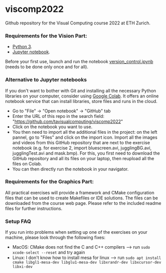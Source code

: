 # viscomp2022
Github repository for the Visual Computing course 2022 at ETH Zurich.

### Requirements for the Vision Part:
- [Python 3](https://www.python.org/downloads/).
- [Jupyter notebook](https://jupyter.org/install).

Before your first use, launch and run the notebook [version_control.ipynb](https://github.com/tavisualcomputing/viscomp2022/blob/master/version_control.ipynb) (needs to be done only once and for all).

### Alternative to Jupyter notebooks
If you don't want to bother with Git and installing all the necessary Python libraries on your computer, consider using [Google Colab](https://colab.research.google.com/notebooks/intro.ipynb). It offers an online notebook service that can install libraries, store files and runs in the cloud.
- Go to "File" -> "Open notebook" -> "GitHub" tab
- Enter the URL of this repo in the search field: "https://github.com/tavisualcomputing/viscomp2022"
- Click on the notebook you want to use.
- You then need to import all the additional files in the project: on the left pannel, go to "Files" and click on the import icon. Import all the images and videos from this GitHub repository that are next to the exercise notebook (e.g. for exercise 2, import bluescreen.avi, jugglingBG.avi, jugglingTest.avi and mask.bmp). For this, you first need to download the GitHub repository and all its files on your laptop, then reupload all the files on Colab.
- You can then directly run the notebook in your navigator.

### Requirements for the Graphics Part:
All practical exercises will provide a framework and CMake configuration files that can be used to create Makefiles or IDE solutions. The files can be downloaded from the course web page. Please refer to the included readme files for further instructions.

### Setup FAQ
If you run into problems when setting up one of the exercises on your machine, please look through the following fixes:
- MacOS: CMake does not find the C and C++ compilers --> run `sudo xcode-select --reset` and try again
- Linux: I don't know how to install mesa for linux --> run `sudo apt install cmake libgl1-mesa-dev libglu1-mesa-dev libxrandr-dev libxcursor-dev libxi-dev`
